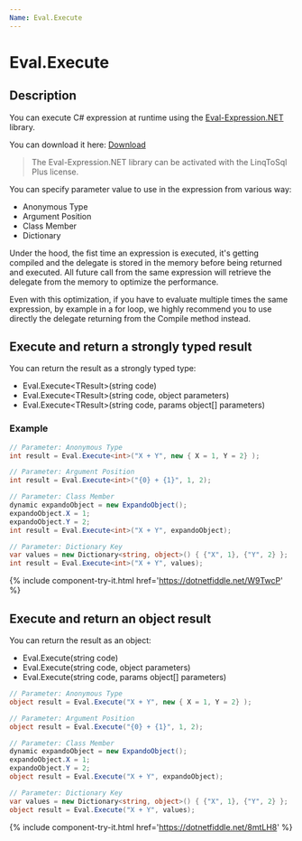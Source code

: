 ```yaml
---
Name: Eval.Execute
---
```


# Eval.Execute

## Description
You can execute C# expression at runtime using the [Eval-Expression.NET](http://eval-expression.net/) library.

You can download it here: [Download](http://eval-expression.net/download)

> The Eval-Expression.NET library can be activated with the LinqToSql Plus license. 

You can specify parameter value to use in the expression from various way:

- Anonymous Type
- Argument Position
- Class Member
- Dictionary

Under the hood, the fist time an expression is executed, it's getting compiled and the delegate is stored in the memory before being returned and executed. All future call from the same expression will retrieve the delegate from the memory to optimize the performance.

Even with this optimization, if you have to evaluate multiple times the same expression, by example in a for loop, we highly recommend you to use directly the delegate returning from the Compile method instead.

## Execute and return a strongly typed result
You can return the result as a strongly typed type:

- Eval.Execute&lt;TResult&gt;(string code)
- Eval.Execute&lt;TResult&gt;(string code, object parameters)
- Eval.Execute&lt;TResult&gt;(string code, params object[] parameters)

### Example

```csharp
// Parameter: Anonymous Type
int result = Eval.Execute<int>("X + Y", new { X = 1, Y = 2} );

// Parameter: Argument Position
int result = Eval.Execute<int>("{0} + {1}", 1, 2);

// Parameter: Class Member
dynamic expandoObject = new ExpandoObject();
expandoObject.X = 1;
expandoObject.Y = 2;
int result = Eval.Execute<int>("X + Y", expandoObject);

// Parameter: Dictionary Key
var values = new Dictionary<string, object>() { {"X", 1}, {"Y", 2} };
int result = Eval.Execute<int>("X + Y", values);
```
{% include component-try-it.html href='https://dotnetfiddle.net/W9TwcP' %}  

## Execute and return an object result
You can return the result as an object:

- Eval.Execute(string code)
- Eval.Execute(string code, object parameters)
- Eval.Execute(string code, params object[] parameters)

```csharp
// Parameter: Anonymous Type
object result = Eval.Execute("X + Y", new { X = 1, Y = 2} );

// Parameter: Argument Position
object result = Eval.Execute("{0} + {1}", 1, 2);

// Parameter: Class Member
dynamic expandoObject = new ExpandoObject();
expandoObject.X = 1;
expandoObject.Y = 2;
object result = Eval.Execute("X + Y", expandoObject);

// Parameter: Dictionary Key
var values = new Dictionary<string, object>() { {"X", 1}, {"Y", 2} };
object result = Eval.Execute("X + Y", values);
```
{% include component-try-it.html href='https://dotnetfiddle.net/8mtLH8' %}  
